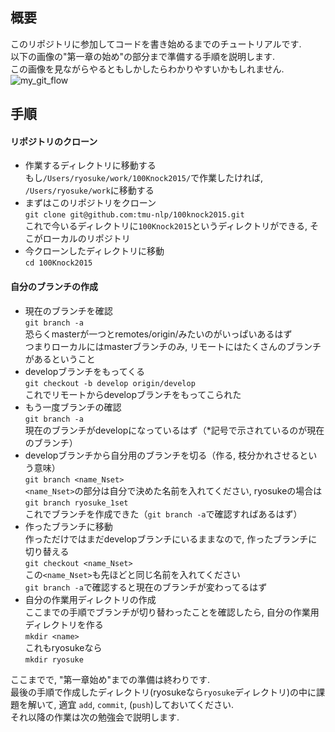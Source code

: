 ## 概要
このリポジトリに参加してコードを書き始めるまでのチュートリアルです.    
以下の画像の"第一章の始め"の部分まで準備する手順を説明します.  
この画像を見ながらやるともしかしたらわかりやすいかもしれません.  
![my_git_flow](https://github.com/tmu-nlp/100knock2015/blob/master/img/my_git_flow.png)


## 手順
#### リポジトリのクローン
* 作業するディレクトリに移動する  
もし`/Users/ryosuke/work/100Knock2015/`で作業したければ, `/Users/ryosuke/work`に移動する  
* まずはこのリポジトリをクローン  
`git clone git@github.com:tmu-nlp/100knock2015.git`  
これで今いるディレクトリに`100Knock2015`というディレクトリができる, そこがローカルのリポジトリ  
* 今クローンしたディレクトリに移動  
`cd 100Knock2015`  


#### 自分のブランチの作成
* 現在のブランチを確認  
`git branch -a`  
恐らくmasterが一つとremotes/origin/みたいのがいっぱいあるはず  
つまりローカルにはmasterブランチのみ, リモートにはたくさんのブランチがあるということ  
* developブランチをもってくる  
`git checkout -b develop origin/develop`  
これでリモートからdevelopブランチをもってこられた  
* もう一度ブランチの確認  
`git branch -a`  
現在のブランチがdevelopになっているはず（*記号で示されているのが現在のブランチ）  
* developブランチから自分用のブランチを切る（作る, 枝分かれさせるという意味）  
`git branch <name_Nset>`  
`<name_Nset>`の部分は自分で決めた名前を入れてください, ryosukeの場合は  
`git branch ryosuke_1set`  
これでブランチを作成できた（`git branch -a`で確認すればあるはず）  
* 作ったブランチに移動  
作っただけではまだdevelopブランチにいるままなので, 作ったブランチに切り替える  
`git checkout <name_Nset>`  
この`<name_Nset>`も先ほどと同じ名前を入れてください  
`git branch -a`で確認すると現在のブランチが変わってるはず  
* 自分の作業用ディレクトリの作成  
ここまでの手順でブランチが切り替わったことを確認したら, 自分の作業用ディレクトリを作る  
`mkdir <name>`  
これもryosukeなら  
`mkdir ryosuke`  


ここまでで, "第一章始め"までの準備は終わりです.  
最後の手順で作成したディレクトリ(ryosukeなら`ryosuke`ディレクトリ)の中に課題を解いて, 適宜 `add`, `commit`, (`push`)しておいてください.  
それ以降の作業は次の勉強会で説明します.  

